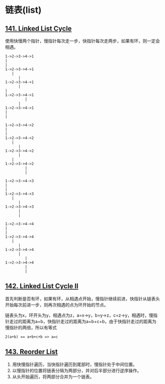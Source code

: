 # 链表(list)


## [141. Linked List Cycle](https://leetcode.com/problems/linked-list-cycle/)

使用快慢两个指针，慢指针每次走一步，快指针每次走两步，如果有环，则一定会相遇。


```
1->2->3->4->1
|
|
1->2->3->4->1
   |
      |
1->2->3->4->1
      |
|
1->2->3->4->1
         |
      |
1->2->3->4->1
|
|

1->2->3->4->2
|
|
1->2->3->4->2
   |
      |
1->2->3->4->2
      |
   |
1->2->3->4->2
         |
         |

1->2->3->4->3
|
|
1->2->3->4->3
   |
      |
1->2->3->4->3
      |
      |

1->2->3->4->4
|
|
1->2->3->4->4
   |
      |
1->2->3->4->4
      |
         |
1->2->3->4->4
         |
         |

```

## [142. Linked List Cycle II](https://leetcode.com/problems/linked-list-cycle-ii/)

首先判断是否有环，如果有环，从相遇点开始，慢指针继续前进，快指针从链表头开始每次前进一步，则再次相遇的点为环开始的节点。

链表头为x，环开头为y，相遇点为z，a=x->y，b=y->z，c=z->y，相遇时，慢指针走过的距离为a+b，快指针走过的距离为a+b+c+b，由于快指针走过的距离为慢指针的两倍，所以有等式
```
2(a+b) == a+b+c+b => a=c
```

## [143. Reorder List](https://leetcode.com/problems/reorder-list/)

1. 用快慢指针遍历，当快指针遍历到尾部时，慢指针处于中间位置。
2. 以慢指针的位置将链表分隔为两部分，并对后半部分进行逆序操作。
3. 从头开始遍历，将两部分合并为一个链表。